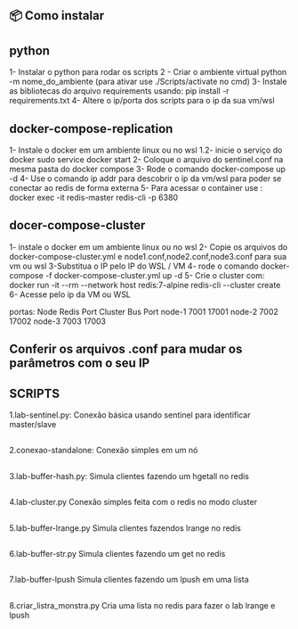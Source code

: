 
## 📦 Como instalar
## python
1- Instalar o python para rodar os scripts
2 - Criar o ambiente virtual python -m nome_do_ambiente (para ativar use ./Scripts/activate no cmd)
3- Instale as bibliotecas do arquivo requirements usando: pip install -r requirements.txt
4- Altere o ip/porta dos scripts para o ip da sua vm/wsl
## docker-compose-replication

1- Instale o docker em um ambiente linux ou no wsl
1.2- inicie o serviço do docker sudo service docker start
2- Coloque o arquivo do sentinel.conf na mesma pasta do docker compose
3- Rode o comando docker-compose up -d
4- Use o comando ip addr para descobrir o ip da vm/wsl para poder se conectar ao redis de forma externa
5- Para acessar o container use : docker exec -it redis-master redis-cli -p 6380
## docer-compose-cluster

1- instale o docker em um ambiente linux ou no wsl
2- Copie os arquivos do docker-compose-cluster.yml e node1.conf,node2.conf,node3.conf para sua vm ou wsl
3-Substitua o IP pelo IP do WSL / VM
4- rode o comando docker-compose -f docker-compose-cluster.yml up -d
5- Crie o cluster com: docker run -it --rm --network host redis:7-alpine redis-cli --cluster create  
6- Acesse pelo ip da VM ou WSL 

portas:
Node	Redis Port	Cluster Bus Port
node-1	  7001	       17001
node-2	  7002	       17002
node-3	  7003	       17003


## Conferir os arquivos .conf para mudar os parâmetros com o seu IP

## SCRIPTS
1.lab-sentinel.py:
Conexão básica usando sentinel para identificar master/slave
##
2.conexao-standalone:
Conexão simples em um nó
##
3.lab-buffer-hash.py:
Simula clientes fazendo um hgetall no redis
##
4.lab-cluster.py
Conexão simples feita com o redis no modo cluster
##
5.lab-buffer-lrange.py
Simula clientes fazendos lrange no redis
##
6.lab-buffer-str.py
Simula clientes fazendo um get no redis
##
7.lab-buffer-lpush
Simula clientes fazendo um lpush em uma lista
##
8.criar_listra_monstra.py
Cria uma lista no redis para fazer o lab lrange e lpush
